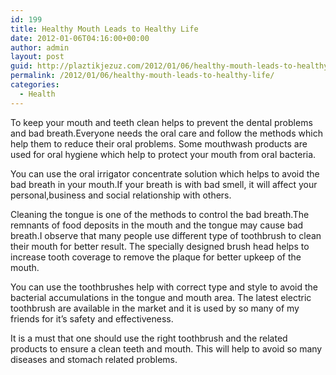 ```yaml
---
id: 199
title: Healthy Mouth Leads to Healthy Life
date: 2012-01-06T04:16:00+00:00
author: admin
layout: post
guid: http://plaztikjezuz.com/2012/01/06/healthy-mouth-leads-to-healthy-life/
permalink: /2012/01/06/healthy-mouth-leads-to-healthy-life/
categories:
  - Health
---
```

To keep your mouth and teeth clean helps to prevent the dental problems and bad breath.Everyone needs the oral care and follow the methods which help them to reduce their oral problems. Some mouthwash products are used for oral hygiene which help to protect your mouth from oral bacteria.

You can use the oral irrigator concentrate solution which helps to avoid the bad breath in your mouth.If your breath is with bad smell, it will affect your personal,business and social relationship with others.

Cleaning the tongue is one of the methods to control the bad breath.The remnants of food deposits in the mouth and the tongue may cause bad breath.I observe that many people use different type of toothbrush to clean their mouth for better result. The specially designed brush head helps to increase tooth coverage to remove the plaque for better upkeep of the mouth.

You can use the toothbrushes help with correct type and style to avoid the bacterial accumulations in the tongue and mouth area. The latest electric toothbrush are available in the market and it is used by so many of my friends for it’s safety and effectiveness.

It is a must that one should use the right toothbrush and the related products to ensure a clean teeth and mouth. This will help to avoid so many diseases and stomach related problems.